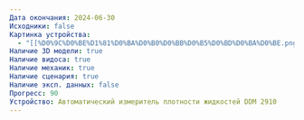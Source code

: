 ```yaml
---
Дата окончания: 2024-06-30
Исходники: false
Картинка устройства:
  - "[[%D0%9C%D0%BE%D1%81%D0%BA%D0%B0%D0%BB%D0%B5%D0%BD%D0%BA%D0%BE.png]]"
Наличие 3D модели: true
Наличие видоса: true
Наличие механик: true
Наличие сценария: true
Наличие эксп. данных: false
Прогресс: 90
Устройство: Автоматический измеритель плотности жидкостей DDM 2910
---
```

